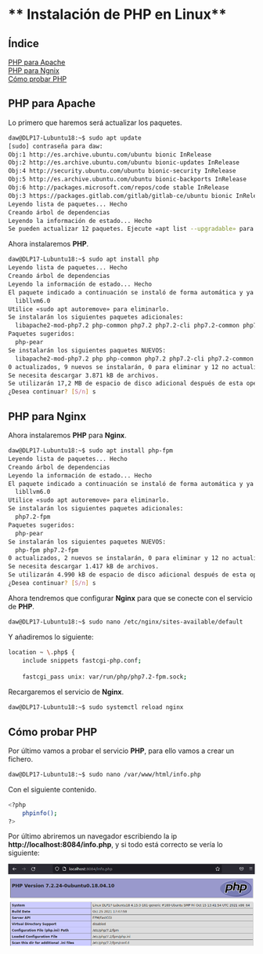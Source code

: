 # ** Instalación de PHP en Linux**

## **Índice**
[PHP para Apache](#id1)<br>
[PHP para Ngnix](#id2)<br>
[Cómo probar PHP](#id3)

## **PHP para Apache**<a name = "id1"></a>
Lo primero que haremos será actualizar los paquetes.

```bash
daw@DLP17-Lubuntu18:~$ sudo apt update
[sudo] contraseña para daw: 
Obj:1 http://es.archive.ubuntu.com/ubuntu bionic InRelease
Obj:2 http://es.archive.ubuntu.com/ubuntu bionic-updates InRelease                                                  
Obj:4 http://security.ubuntu.com/ubuntu bionic-security InRelease                                                   
Obj:5 http://es.archive.ubuntu.com/ubuntu bionic-backports InRelease                                                
Obj:6 http://packages.microsoft.com/repos/code stable InRelease                                                     
Obj:3 https://packages.gitlab.com/gitlab/gitlab-ce/ubuntu bionic InRelease
Leyendo lista de paquetes... Hecho
Creando árbol de dependencias       
Leyendo la información de estado... Hecho
Se pueden actualizar 12 paquetes. Ejecute «apt list --upgradable» para verlos
```

Ahora instalaremos **PHP**.

```bash
daw@DLP17-Lubuntu18:~$ sudo apt install php
Leyendo lista de paquetes... Hecho
Creando árbol de dependencias       
Leyendo la información de estado... Hecho
El paquete indicado a continuación se instaló de forma automática y ya no es necesario.
  libllvm6.0
Utilice «sudo apt autoremove» para eliminarlo.
Se instalarán los siguientes paquetes adicionales:
  libapache2-mod-php7.2 php-common php7.2 php7.2-cli php7.2-common php7.2-json php7.2-opcache php7.2-readline
Paquetes sugeridos:
  php-pear
Se instalarán los siguientes paquetes NUEVOS:
  libapache2-mod-php7.2 php php-common php7.2 php7.2-cli php7.2-common php7.2-json php7.2-opcache php7.2-readline
0 actualizados, 9 nuevos se instalarán, 0 para eliminar y 12 no actualizados.
Se necesita descargar 3.871 kB de archivos.
Se utilizarán 17,2 MB de espacio de disco adicional después de esta operación.
¿Desea continuar? [S/n] s
```

## **PHP para Nginx**<a name = "id2"></a>
Ahora instalaremos **PHP** para **Nginx**.

```bash
daw@DLP17-Lubuntu18:~$ sudo apt install php-fpm
Leyendo lista de paquetes... Hecho
Creando árbol de dependencias       
Leyendo la información de estado... Hecho
El paquete indicado a continuación se instaló de forma automática y ya no es necesario.
  libllvm6.0
Utilice «sudo apt autoremove» para eliminarlo.
Se instalarán los siguientes paquetes adicionales:
  php7.2-fpm
Paquetes sugeridos:
  php-pear
Se instalarán los siguientes paquetes NUEVOS:
  php-fpm php7.2-fpm
0 actualizados, 2 nuevos se instalarán, 0 para eliminar y 12 no actualizados.
Se necesita descargar 1.417 kB de archivos.
Se utilizarán 4.990 kB de espacio de disco adicional después de esta operación.
¿Desea continuar? [S/n] s
```

Ahora tendremos que configurar **Nginx** para que se conecte con el servicio de **PHP**.

```bash
daw@DLP17-Lubuntu18:~$ sudo nano /etc/nginx/sites-available/default 
```

Y añadiremos lo siguiente:

```bash
location ~ \.php$ {
    include snippets fastcgi-php.conf;

    fastcgi_pass unix: var/run/php/php7.2-fpm.sock;
```

Recargaremos el servicio de **Nginx**.

```bash
daw@DLP17-Lubuntu18:~$ sudo systemctl reload nginx
```

## **Cómo probar PHP**<a name = "id3"></a>
Por último vamos a probar el servicio **PHP**, para ello vamos a crear un fichero.

```bash
daw@DLP17-Lubuntu18:~$ sudo nano /var/www/html/info.php
```

Con el siguiente contenido.

```bash
<?php
    phpinfo();
?>
```

Por último abriremos un navegador escribiendo la ip **http://localhost:8084/info.php**, y si todo está correcto se vería lo siguiente:

![pagina phpInfo](img/php/7.png)